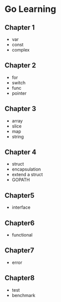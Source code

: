 # Go Learning

## Chapter 1 

- var
- const
- complex

## Chapter 2 

- for
- switch
- func
- pointer

## Chapter 3

- array
- slice
- map
- string

## Chapter 4

- struct
- encapsulation
- extend a struct
- GOPATH

## Chapter5

- interface

## Chapter6

- functional

## Chapter7

- error

## Chapter8

- test
- benchmark
